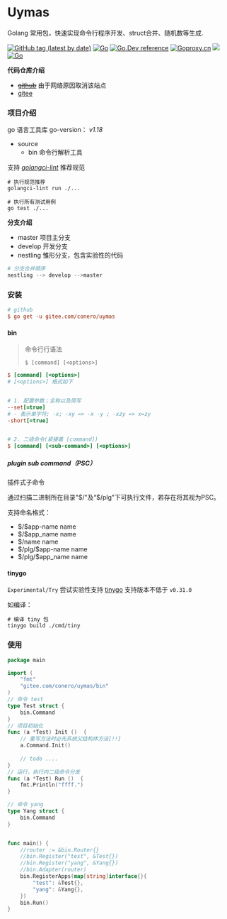 # Uymas

Golang 常用包，快速实现命令行程序开发、struct合并、随机数等生成.

[![GitHub tag (latest by date)](https://img.shields.io/github/v/tag/conero/uymas?label=Latest%20Version&color=teal)](https://github.com/conero/uymas/releases/latest)
 [![Go](https://img.shields.io/badge/go-1.18-cyan.svg)](https://golang.org) [![Go.Dev reference](https://img.shields.io/badge/go.dev-reference-blue?logo=go&logoColor=white)](https://pkg.go.dev/gitee.com/conero/uymas?tab=doc)  [![Goproxy.cn](https://goproxy.cn/stats/gitee.com/conero/uymas/badges/download-count.svg)](https://goproxy.cn)  [![](https://goreportcard.com/badge/gitee.com/uymas/conero)](https://goreportcard.com/report/gitee.com/conero/uymas)  [![Go](https://github.com/conero/uymas/actions/workflows/go.yml/badge.svg)](https://github.com/conero/uymas/actions/workflows/go.yml) 



**代码仓库介绍**

- [~~github~~](https://github.com/conero/uymas) 由于网络原因取消该站点
- [gitee](https://gitee.com/conero/uymas)




### 项目介绍
go 语言工具库
go-version： *v1.18*

- source
    - bin    命令行解析工具



支持 *[golangci-lint](https://github.com/golangci/golangci-lint)* 推荐规范

```shell
# 执行规范推荐
golangci-lint run ./...

# 执行所有测试用例
go test ./...
```



**分支介绍**

- master 项目主分支
- develop 开发分支
- nestling  雏形分支，包含实验性的代码



```powershell
# 分支合并顺序
nestling --> develop -->master
```





### 安装

```ini
# github
$ go get -u gitee.com/conero/uymas
```



#### bin

> 命令行行语法
>
> `$ [command] [<options>]`

```ini
$ [command] [<options>]
# [<options>] 格式如下


# 1. 配置参数；全称以及简写
--set[=true]
# - 表示单字符; -x; -xy => -x -y ; -xzy => x=zy
-short[=true]


# 2. 二级命令(紧接着 [command])
$ [command] [<sub-command>] [<options>]
```



##### plugin sub command（PSC）

插件式子命令

通过扫描二进制所在目录"\$/"及“$/plg"下可执行文件，若存在将其视为PSC。

支持命名格式：

- \$/\$app-name           name
- \$/\$app_name           name
- \$/name                      name
- $/plg/\$app-name     name
- \$/plg/\$app_name     name



#### tinygo

`Experimental/Try`  尝试实验性支持 [tinygo](https://github.com/tinygo-org/tinygo)  支持版本不低于 `v0.31.0`



如编译：

```shell
# 编译 tiny 包
tinygo build ./cmd/tiny
```



### 使用

```go
package main

import (
	"fmt"
	"gitee.com/conero/uymas/bin"
)
// 命令 test
type Test struct {
	bin.Command
}
// 项目初始化
func (a *Test) Init ()  {
    // 重写方法时必先系统父结构体方法[!!]
    a.Command.Init()
    
    // todo ....
}
// 运行，执行内二级命令分发
func (a *Test) Run ()  {
	fmt.Println("ffff.")
}

// 命令 yang
type Yang struct {
	bin.Command
}


func main() {
	//router := &bin.Router{}
	//bin.Register("test", &Test{})
	//bin.Register("yang", &Yang{})
	//bin.Adapter(router)
	bin.RegisterApps(map[string]interface{}{
		"test": &Test{},
		"yang": &Yang{},
	})
	bin.Run()
}

```

